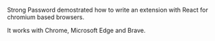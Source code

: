 Strong Password demostrated how to write an extension with React for chromium based browsers.

It works with Chrome, Microsoft Edge and Brave.